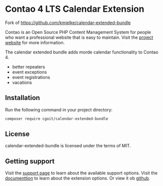 Contao 4 LTS Calendar Extension
===============================

Fork of https://github.com/kmielke/calendar-extended-bundle

Contao is an Open Source PHP Content Management System for people who want a
professional website that is easy to maintain. Visit the [project website][1]
for more information.

The calendar extended bundle adds morde calendar functionality to Contao 4.
- better repeaters
- event exceptions
- event registrations
- vacations


Installation
------------

Run the following command in your project directory:

```bash
composer require cgoit/calendar-extended-bundle
```


License
-------

calendar-extended-bundle is licensed under the terms of MIT.


Getting support
---------------

Visit the [support page][2] to learn about the available support options.
Visit the [documenttion][3] to learn about the extension options. Or view it ob [github][4].

[1]: https://contao.org
[2]: https://community.contao.org/de/forumdisplay.php?160-calendar_extended
[3]: http://de.contaowiki.org/Calendar_extended
[4]: https://github.com/kmielke/calendar-extended-bundle